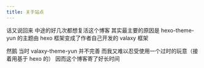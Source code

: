 ```yaml
---
title: 关于站点
---
```


话又说回来 中途的好几次都想复活这个博客 其实最主要的原因是 hexo-theme-yun 的主题由 hexo 框架变成了作者自己开发的 valaxy 框架

然鹅 当时 valaxy-theme-yun 并不完善 而我又难以忍受使用一个过时的玩意（接着用基于 hexo 的） 因而这个博客寄了好长时间
